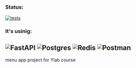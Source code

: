 ### Status:

[![tests](https://github.com/BernarBerdikul/fastapi-menu-async/actions/workflows/tests.yml/badge.svg)](https://github.com/BernarBerdikul/fastapi-menu-async/actions/workflows/tests.yml)

### It's usinig:
![FastAPI](https://img.shields.io/badge/FastAPI-005571?style=for-the-badge&logo=fastapi)
![Postgres](https://img.shields.io/badge/postgres-%23316192.svg?style=for-the-badge&logo=postgresql&logoColor=white)
![Redis](https://img.shields.io/badge/Redis-A41E11?style=for-the-badge&logo=redis&logoColor=white)
![Postman](https://img.shields.io/badge/Postman-FF6C37?style=for-the-badge&logo=postman&logoColor=white)
----

menu app project for Ylab course
